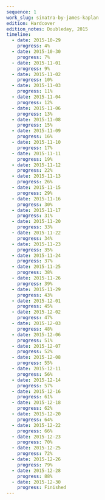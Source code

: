 ```yaml
---
sequence: 1
work_slug: sinatra-by-james-kaplan
edition: Hardcover
edition_notes: Doubleday, 2015
timeline:
  - date: 2015-10-29
    progress: 4%
  - date: 2015-10-30
    progress: 7%
  - date: 2015-11-01
    progress: 9%
  - date: 2015-11-02
    progress: 10%
  - date: 2015-11-03
    progress: 11%
  - date: 2015-11-04
    progress: 12%
  - date: 2015-11-06
    progress: 13%
  - date: 2015-11-08
    progress: 15%
  - date: 2015-11-09
    progress: 16%
  - date: 2015-11-10
    progress: 17%
  - date: 2015-11-11
    progress: 19%
  - date: 2015-11-12
    progress: 22%
  - date: 2015-11-13
    progress: 26%
  - date: 2015-11-15
    progress: 29%
  - date: 2015-11-16
    progress: 30%
  - date: 2015-11-17
    progress: 31%
  - date: 2015-11-20
    progress: 33%
  - date: 2015-11-22
    progress: 34%
  - date: 2015-11-23
    progress: 35%
  - date: 2015-11-24
    progress: 37%
  - date: 2015-11-25
    progress: 38%
  - date: 2015-11-26
    progress: 39%
  - date: 2015-11-29
    progress: 43%
  - date: 2015-12-01
    progress: 45%
  - date: 2015-12-02
    progress: 47%
  - date: 2015-12-03
    progress: 48%
  - date: 2015-12-06
    progress: 51%
  - date: 2015-12-07
    progress: 52%
  - date: 2015-12-08
    progress: 55%
  - date: 2015-12-11
    progress: 56%
  - date: 2015-12-14
    progress: 57%
  - date: 2015-12-16
    progress: 61%
  - date: 2015-12-18
    progress: 62%
  - date: 2015-12-20
    progress: 64%
  - date: 2015-12-22
    progress: 66%
  - date: 2015-12-23
    progress: 70%
  - date: 2015-12-25
    progress: 72%
  - date: 2015-12-26
    progress: 79%
  - date: 2015-12-28
    progress: 88%
  - date: 2015-12-30
    progress: Finished
---
```

